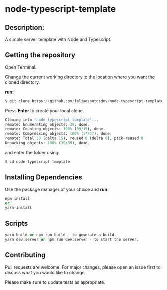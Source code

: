 # node-typescript-template

## Description:

A simple server template with Node and Typescript.

## Getting the repository

Open Terminal.

Change the current working directory to the location where you want the cloned directory.

**run:**
```python
$ git clone https://github.com/felipesantosdev/node-typescript-template.git
```

Press **Enter** to create your local clone.
```python
Cloning into 'node-typescript-template'...
remote: Enumerating objects: 39, done.
remote: Counting objects: 100% (39/39), done.
remote: Compressing objects: 100% (37/37), done.
remote: Total 39 (delta 15), reused 0 (delta 0), pack-reused 0
Unpacking objects: 100% (39/39), done.
```

and enter the folder using:
```python
$ cd node-typescript-template
```

## Installing Dependencies

Use the package manager of your choice and **run**:

```python
npm install
or
yarn install
```

## Scripts

```python
yarn build or npm run build - to generate a build.
yarn dev:server or npm run dev:server - to start the server.
```

## Contributing
Pull requests are welcome. For major changes, please open an issue first to discuss what you would like to change.

Please make sure to update tests as appropriate.
